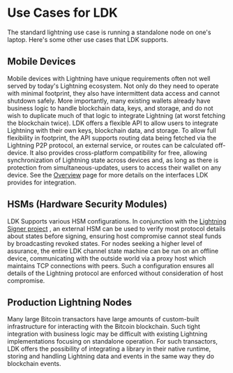 # Use Cases for LDK

The standard lightning use case is running a standalone node on one's laptop.
Here's some other use cases that LDK supports.

## Mobile Devices

Mobile devices with Lightning have unique requirements often not well served by
today's Lightning ecosystem. Not only do they need to operate with minimal
footprint, they also have intermittent data access and cannot shutdown safely.
More importantly, many existing wallets already have business logic to handle
blockchain data, keys, and storage, and do not wish to duplicate much of that
logic to integrate Lightning (at worst fetching the blockchain twice). LDK
offers a flexible API to allow users to integrate Lightning with their own keys,
blockchain data, and storage. To allow full flexibility in footprint, the API
supports routing data being fetched via the Lightning P2P protocol, an external
service, or routes can be calculated off-device. It also provides cross-platform
compatibility for free, allowing synchronization of Lightning state across
devices and, as long as there is protection from simultaneous-updates, users to
access their wallet on any device. See the [Overview](overview.md) page for more
details on the interfaces LDK provides for integration.

## HSMs (Hardware Security Modules)

LDK Supports various HSM configurations. In conjunction with the [Lightning
Signer project](https://github.com/lightning-signer/) , an external HSM can be
used to verify most protocol details about states before signing, ensuring host
compromise cannot steal funds by broadcasting revoked states. For nodes seeking
a higher level of assurance, the entire LDK channel state machine can
be run on an offline device, communicating with the outside world via a proxy
host which maintains TCP connections with peers. Such a configuration ensures
all details of the Lightning protocol are enforced without consideration of host
compromise.

## Production Lightning Nodes

Many large Bitcoin transactors have large amounts of custom-built infrastructure
for interacting with the Bitcoin blockchain. Such tight integration with
business logic may be difficult with existing Lightning implementations focusing
on standalone operation. For such transactors, LDK offers the possibility of
integrating a library in their native runtime, storing and handling Lightning
data and events in the same way they do blockchain events.
